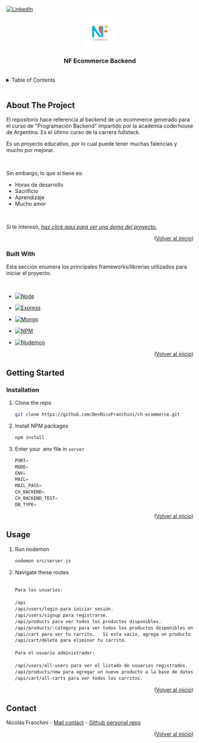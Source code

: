 <a name="readme-top"></a>

[![LinkedIn][linkedin-shield]][linkedin-url]

<!-- PROJECT LOGO -->
<div align="center">
  <a href="https://github.com/DevNicoFranchini/ch-ecommerce">
    <img src="./server/src/public/imgs/logo.png" alt="Logo" width="80" height="80">
  </a>
  <h3 align="center">NF Ecommerce Backend</h3>
</div>

<br>

<!-- TABLE OF CONTENTS -->
<details>
  <summary>Table of Contents</summary>
  <br>
  <ol>
    <li><a href="#about-the-project">About The Project</a></li>
    <li><a href="#getting-started">Getting Started</a></li>
    <li><a href="#installation">Installation</a></li>
    <li><a href="#usage">Usage</a></li>
    <li><a href="#contact">Contact</a></li>
  </ol>
</details>

<br>

<!-- ABOUT THE PROJECT -->

## About The Project

El repositorio hace referencia al backend de un ecommerce generado para el curso de "Programación Backend" impartido por la academia coderhouse de Argentina. Es el último curso de la carrera fullstack.

Es un proyecto educativo, por lo cual puede tener muchas falencias y mucho por mejorar.

<br>

Sin embargo, lo que sí tiene es:

- Horas de desarrollo
- Sacrificio
- Aprendizaje
- Mucho amor

<br>

Si te interesó, _[haz click aquí para ver una demo del proyecto.](https://ch-ecommerce-production.up.railway.app/)_

<p align="right">(<a href="#readme-top">Volver al inicio</a>)</p>

### Built With

Esta sección enumera los principales frameworks/librerías utilizados para iniciar el proyecto.

<br>

- [![Node][node.js]][node-url]

- [![Express][express.js]][express-url]

- [![Mongo][mongo.js]][mongo-url]

- [![NPM][npm.js]][npm-url]

- [![Nodemon][nodemon.js]][nodemon-url]

<p align="right">(<a href="#readme-top">Volver al inicio</a>)</p>

<!-- GETTING STARTED -->

## Getting Started

### Installation

1. Clone the repo
   ```sh
   git clone https://github.com/DevNicoFranchini/ch-ecommerce.git
   ```
2. Install NPM packages
   ```sh
   npm install
   ```
3. Enter your .env file in `server`
   ```js
   PORT=
   MODE=
   ENV=
   MAIL=
   MAIL_PASS=
   CH_BACKEND=
   CH_BACKEND_TEST=
   DB_TYPE=
   ```

<p align="right">(<a href="#readme-top">Volver al inicio</a>)</p>

<!-- USAGE EXAMPLES -->

## Usage

1. Run nodemon
   ```sh
   nodemon src/server.js
   ```
2. Navigate these routes

   ```sh

   Para los usuarios:

   /api
   /api/users/login para iniciar sesión.
   /api/users/signup para registrarse.
   /api/products para ver todos los productos disponibles.
   /api/products/:category para ver todos los productos disponibles en la categoría.
   /api/cart para ver tu carrito. - Si esta vacio, agrega un producto por defecto en este momento -
   /api/cart/delete para eliminar tu carrito.

   Para el usuario administrador:

   /api/users/all-users para ver el listado de usuarios registrados.
   /api/products/new para agregar un nuevo producto a la base de datos.
   /api/cart/all-carts para ver todos los carritos.
   ```

<p align="right">(<a href="#readme-top">Volver al inicio</a>)</p>

<!-- CONTACT -->

## Contact

Nicolás Franchini - [Mail contact](mailto:devnicolasfranchini@gmail.com) - [Github personal repo](https://github.com/DevNicoFranchini/)

<p align="right">(<a href="#readme-top">Volver al inicio</a>)</p>

<!-- MARKDOWN LINKS & IMAGES -->

[linkedin-shield]: https://img.shields.io/badge/-LinkedIn-black.svg?style=for-the-badge&logo=linkedin&colorB=555
[linkedin-url]: https://www.linkedin.com/in/dev-nicolas-franchini/
[node.js]: https://img.shields.io/badge/-NodeJs-black.svg?style=for-the-badge&logo=nodedotjs&colorB=555
[node-url]: https://nodejs.org/en
[nodemon.js]: https://img.shields.io/badge/-Nodemon-black.svg?style=for-the-badge&logo=nodemon&colorB=555
[nodemon-url]: https://nodemon.io/
[npm.js]: https://img.shields.io/badge/-npm-black.svg?style=for-the-badge&logo=npm&colorB=555
[npm-url]: https://www.npmjs.com/
[express.js]: https://img.shields.io/badge/-ExpressJs-black.svg?style=for-the-badge&logo=express&colorB=555
[express-url]: https://expressjs.com/es/
[mongo.js]: https://img.shields.io/badge/-Mongo%20DB-black.svg?style=for-the-badge&logo=mongodb&colorB=555
[mongo-url]: https://www.mongodb.com/
